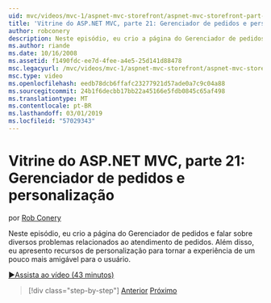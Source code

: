 ```yaml
---
uid: mvc/videos/mvc-1/aspnet-mvc-storefront/aspnet-mvc-storefront-part-21-order-manager-and-personalization
title: 'Vitrine do ASP.NET MVC, parte 21: Gerenciador de pedidos e personalização | Microsoft Docs'
author: robconery
description: Neste episódio, eu crio a página do Gerenciador de pedidos e falar sobre diversos problemas relacionados ao atendimento de pedidos. Além disso, posso introduzir recursos de personalização...
ms.author: riande
ms.date: 10/16/2008
ms.assetid: f1490fdc-ee7d-4fee-a4e5-25d141d88478
msc.legacyurl: /mvc/videos/mvc-1/aspnet-mvc-storefront/aspnet-mvc-storefront-part-21-order-manager-and-personalization
msc.type: video
ms.openlocfilehash: eedb78dcb6ffafc23277921d57ade0a7c9c04a88
ms.sourcegitcommit: 24b1f6decbb17bb22a45166e5fdb0845c65af498
ms.translationtype: MT
ms.contentlocale: pt-BR
ms.lasthandoff: 03/01/2019
ms.locfileid: "57029343"
---
```

<a name="aspnet-mvc-storefront-part-21-order-manager-and-personalization"></a>Vitrine do ASP.NET MVC, parte 21: Gerenciador de pedidos e personalização
====================
por [Rob Conery](https://github.com/robconery)

Neste episódio, eu crio a página do Gerenciador de pedidos e falar sobre diversos problemas relacionados ao atendimento de pedidos. Além disso, eu apresento recursos de personalização para tornar a experiência de um pouco mais amigável para o usuário.

[&#9654;Assista ao vídeo (43 minutos)](https://channel9.msdn.com/Blogs/ASP-NET-Site-Videos/aspnet-mvc-storefront-part-21-order-manager-and-personalization)

> [!div class="step-by-step"]
> [Anterior](aspnet-mvc-storefront-part-20-logging.md)
> [Próximo](aspnet-mvc-storefront-part-22-restructuring-rerouting-and-paypal.md)
